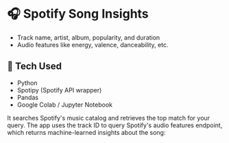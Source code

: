 # 🎧 Spotify Song Insights

- Track name, artist, album, popularity, and duration
- Audio features like energy, valence, danceability, etc.

## 🔧 Tech Used
- Python
- Spotipy (Spotify API wrapper)
- Pandas
- Google Colab / Jupyter Notebook

It searches Spotify's music catalog and retrieves the top match for your query.
The app uses the track ID to query Spotify's audio features endpoint, which returns machine-learned insights about the song:
